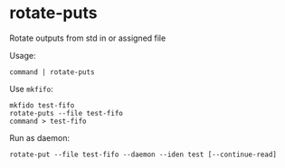 # rotate-puts

Rotate outputs from std in or assigned file

Usage:

```shell
command | rotate-puts
```

Use `mkfifo`:

```shell
mkfido test-fifo
rotate-puts --file test-fifo
command > test-fifo
```

Run as daemon:

```shell
rotate-put --file test-fifo --daemon --iden test [--continue-read]
```

